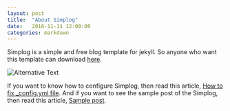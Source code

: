 ```yaml
---
layout: post
title:  "About Simplog"
date:   2016-11-11 12:00:00
categories: markdown
---
```


Simplog is a simple and free blog template for jekyll.
So anyone who want this template can download
[here](https://github.com/dhparkdh/simplog/tree/gh-pages).

![Alternative Text](https://github.com/dhparkdh/simplog/tree/gh-pages/assets/img/simplog.png?raw=true)

If you want to know how to configure Simplog, then read this article,
[How to fix _config.yml file](https://dhparkdh.github.io/simplog/simplog/2016/12/25/01.html).
And if you want to see the sample post of the Simplog, then read this article,
[Sample post](https://dhparkdh.github.io/simplog/simplog/2017/01/01/01.html).
